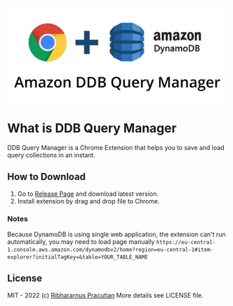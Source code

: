 <center><img src="./README-LOGO.png" alt="DDB Query Manager" /></center>

# What is DDB Query Manager

DDB Query Manager is a Chrome Extension that helps you to save and load query collections in an instant.

## How to Download

1. Go to [Release Page](https://github.com/oknoorap/ddb-query-manager/releases) and download latest version.
2. Install extension by drag and drop file to Chrome.

### Notes

Because DynamoDB is using single web application, the extension can't run automatically, you may need to load page manually `https://eu-central-1.console.aws.amazon.com/dynamodbv2/home?region=eu-central-1#item-explorer?initialTagKey=&table=YOUR_TABLE_NAME`

## License

MIT - 2022 (c) [Ribhararnus Pracutian](https://github.com/oknoorap) More details see LICENSE file.
